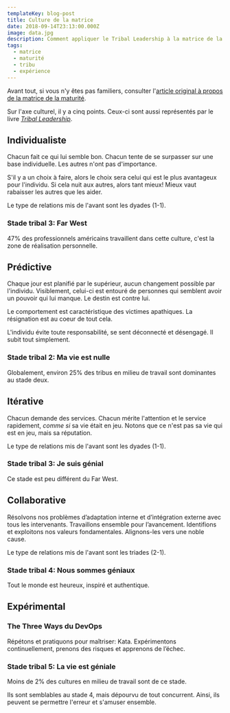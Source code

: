 ```yaml
---
templateKey: blog-post
title: Culture de la matrice
date: 2018-09-14T23:13:00.000Z
image: data.jpg
description: Comment appliquer le Tribal Leadership à la matrice de la maturité.
tags:
  - matrice
  - maturité
  - tribu
  - expérience
---
```


Avant tout, si vous n'y êtes pas familiers, consulter l'[article original à propos de la matrice de la maturité](/matrice-de-maturite/).

Sur l'axe culturel, il y a cinq points.
Ceux-ci sont aussi représentés par le livre [_Tribal Leadership_](https://www.triballeadership.net/).

## Individualiste

Chacun fait ce qui lui semble bon.
Chacun tente de se surpasser sur une base individuelle. Les autres n'ont pas d'importance.

S'il y a un choix à faire, alors le choix sera celui qui est le plus avantageux pour l'individu.
Si cela nuit aux autres, alors tant mieux!
Mieux vaut rabaisser les autres que les aider.

Le type de relations mis de l'avant sont les dyades (1-1).

### Stade tribal 3: Far West

47% des professionnels américains travaillent dans cette culture, c'est la zone de réalisation personnelle.

## Prédictive

Chaque jour est planifié par le supérieur, aucun changement possible par l'individu.
Visiblement, celui-ci est entouré de personnes qui semblent avoir un pouvoir qui lui manque.
Le destin est contre lui.

Le comportement est caractéristique des victimes apathiques.
La résignation est au coeur de tout cela.

L'individu évite toute responsabilité, se sent déconnecté et désengagé.
Il subit tout simplement.

### Stade tribal 2: Ma vie est nulle

Globalement, environ 25% des tribus en milieu de travail sont dominantes au stade deux.

## Itérative

Chacun demande des services.
Chacun mérite l'attention et le service rapidement, _comme si_ sa vie était en jeu.
Notons que ce n'est pas sa vie qui est en jeu, mais sa réputation.

Le type de relations mis de l'avant sont les dyades (1-1).

### Stade tribal 3: Je suis génial

Ce stade est peu différent du Far West.

## Collaborative

Résolvons nos problèmes d’adaptation interne et d’intégration externe avec tous les intervenants.
Travaillons ensemble pour l’avancement.
Identifions et exploitons nos valeurs fondamentales.
Alignons-les vers une noble cause.

Le type de relations mis de l'avant sont les triades (2-1).

### Stade tribal 4: Nous sommes géniaux

Tout le monde est heureux, inspiré et authentique.

## Expérimental

### The Three Ways du DevOps

Répétons et pratiquons pour maîtriser: Kata.
Expérimentons continuellement, prenons des risques et apprenons de l’échec.

### Stade tribal 5: La vie est géniale

Moins de 2% des cultures en milieu de travail sont de ce stade.

Ils sont semblables au stade 4, mais dépourvu de tout concurrent.
Ainsi, ils peuvent se permettre l'erreur et s'amuser ensemble.
